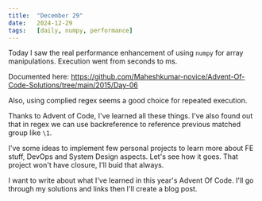 ```yaml
---
title:  "December 29"
date:   2024-12-29
tags:   [daily, numpy, performance]
---
```


Today I saw the real performance enhancement of using `numpy` for array manipulations. Execution went from seconds to ms.

Documented here: https://github.com/Maheshkumar-novice/Advent-Of-Code-Solutions/tree/main/2015/Day-06

Also, using complied regex seems a good choice for repeated execution.

Thanks to Advent of Code, I've learned all these things. I've also found out that in regex we can use backreference to reference previous matched group like `\1`.

I've some ideas to implement few personal projects to learn more about FE stuff, DevOps and System Design aspects. Let's see how it goes. That project won't have closure, I'll buid that always.

I want to write about what I've learned in this year's Advent Of Code. I'll go through my solutions and links then I'll create a blog post.

